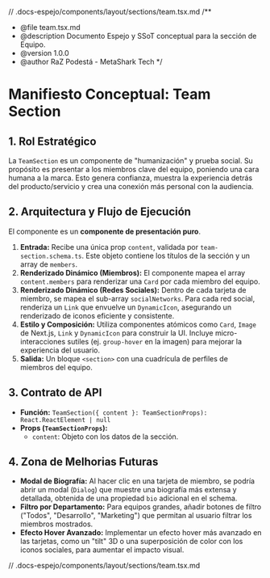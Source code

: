 // .docs-espejo/components/layout/sections/team.tsx.md
/\*\*

- @file team.tsx.md
- @description Documento Espejo y SSoT conceptual para la sección de Equipo.
- @version 1.0.0
- @author RaZ Podestá - MetaShark Tech
  \*/

# Manifiesto Conceptual: Team Section

## 1. Rol Estratégico

La `TeamSection` es un componente de "humanización" y prueba social. Su propósito es presentar a los miembros clave del equipo, poniendo una cara humana a la marca. Esto genera confianza, muestra la experiencia detrás del producto/servicio y crea una conexión más personal con la audiencia.

## 2. Arquitectura y Flujo de Ejecución

El componente es un **componente de presentación puro**.

1.  **Entrada:** Recibe una única prop `content`, validada por `team-section.schema.ts`. Este objeto contiene los títulos de la sección y un array de `members`.
2.  **Renderizado Dinámico (Miembros):** El componente mapea el array `content.members` para renderizar una `Card` por cada miembro del equipo.
3.  **Renderizado Dinámico (Redes Sociales):** Dentro de cada tarjeta de miembro, se mapea el sub-array `socialNetworks`. Para cada red social, renderiza un `Link` que envuelve un `DynamicIcon`, asegurando un renderizado de iconos eficiente y consistente.
4.  **Estilo y Composición:** Utiliza componentes atómicos como `Card`, `Image` de Next.js, `Link` y `DynamicIcon` para construir la UI. Incluye micro-interacciones sutiles (ej. `group-hover` en la imagen) para mejorar la experiencia del usuario.
5.  **Salida:** Un bloque `<section>` con una cuadrícula de perfiles de miembros del equipo.

## 3. Contrato de API

- **Función:** `TeamSection({ content }: TeamSectionProps): React.ReactElement | null`
- **Props (`TeamSectionProps`):**
  - `content`: Objeto con los datos de la sección.

## 4. Zona de Melhorias Futuras

- **Modal de Biografía:** Al hacer clic en una tarjeta de miembro, se podría abrir un modal (`Dialog`) que muestre una biografía más extensa y detallada, obtenida de una propiedad `bio` adicional en el schema.
- **Filtro por Departamento:** Para equipos grandes, añadir botones de filtro ("Todos", "Desarrollo", "Marketing") que permitan al usuario filtrar los miembros mostrados.
- **Efecto Hover Avanzado:** Implementar un efecto hover más avanzado en las tarjetas, como un "tilt" 3D o una superposición de color con los iconos sociales, para aumentar el impacto visual.

// .docs-espejo/components/layout/sections/team.tsx.md
